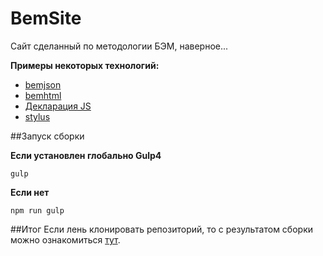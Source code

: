 # BemSite

Сайт сделанный по методологии БЭМ, наверное...  

**Примеры некоторых технологий:**

* [bemjson](https://github.com/Flamingo573/BemSite/blob/master/index.bemjson.js)
* [bemhtml](https://github.com/Flamingo573/BemSite/blob/master/common.blocks/contact-field/contact-field.bemhtml.js)
* [Декларация JS](https://github.com/Flamingo573/BemSite/blob/master/common.blocks/customer-activity/customer-activity.js)
* [stylus](https://github.com/Flamingo573/BemSite/blob/master/common.blocks/load/load-line.styl)

##Запуск сборки

**Если установлен глобально Gulp4**
```
gulp
```

**Если нет**
```
npm run gulp
```

##Итог
Если лень клонировать репозиторий, то с результатом сборки можно ознакомиться [тут](http://flamingo-web.ru/site/BemSite/).
